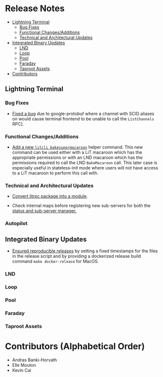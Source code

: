 # Release Notes

- [Lightning Terminal](#lightning-terminal)
  - [Bug Fixes](#bug-fixes)
  - [Functional Changes/Additions](#functional-changesadditions)
  - [Technical and Architectural Updates](#technical-and-architectural-updates)
- [Integrated Binary Updates](#integrated-binary-updates)
  - [LND](#lnd)
  - [Loop](#loop)
  - [Pool](#pool)
  - [Faraday](#faraday)
  - [Taproot Assets](#taproot-assets)
- [Contributors](#contributors-alphabetical-order)

## Lightning Terminal

### Bug Fixes

* [Fixed a bug](https://github.com/lightninglabs/lightning-terminal/pull/850) 
  due to google-protobuf where a channel with SCID aliases on would cause 
  terminal frontend to be unable to call the `ListChannels` RPC].

### Functional Changes/Additions

* [Add a new `litcli bakesupermacaroon`](https://github.com/lightninglabs/lightning-terminal/pull/858) 
  helper command. This new command can be used either with a LiT macaroon which 
  has the appropriate permissions or with an LND macaroon which has the 
  permissions required to call the LND `BakeMacaroon` call. This later case is 
  especially useful in stateless-init mode where users will not have access to 
  a LiT macaroon to perform this call with. 

### Technical and Architectural Updates

* [Convert litrpc package into a module](https://github.com/lightninglabs/lightning-terminal/pull/823).

* Check internal maps before registering new sub-servers for both the 
  [status and sub-server manager.](https://github.com/lightninglabs/lightning-terminal/pull/877)
 
### Autopilot

## Integrated Binary Updates

- [Ensured reproducible
  releases](https://github.com/lightninglabs/lightning-terminal/pull/881) by
  setting a fixed timestamps for the files in the release script and by
  providing a dockerized release build command `make docker-release` for MacOS.

### LND

### Loop

### Pool

### Faraday

### Taproot Assets

# Contributors (Alphabetical Order)

* Andras Banki-Horvath
* Elle Mouton
* Kevin Cai
